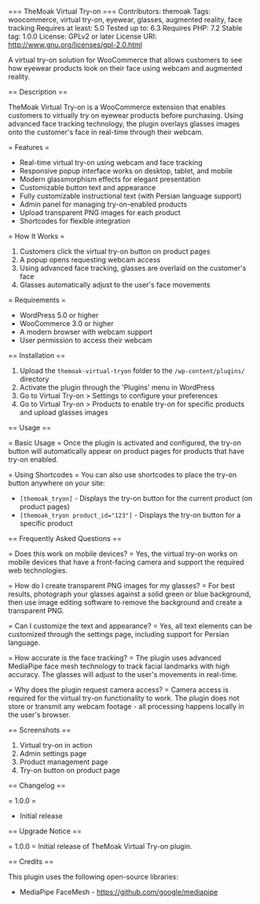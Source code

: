 === TheMoak Virtual Try-on ===
Contributors: themoak
Tags: woocommerce, virtual try-on, eyewear, glasses, augmented reality, face tracking
Requires at least: 5.0
Tested up to: 6.3
Requires PHP: 7.2
Stable tag: 1.0.0
License: GPLv2 or later
License URI: http://www.gnu.org/licenses/gpl-2.0.html

A virtual try-on solution for WooCommerce that allows customers to see how eyewear products look on their face using webcam and augmented reality.

== Description ==

TheMoak Virtual Try-on is a WooCommerce extension that enables customers to virtually try on eyewear products before purchasing. Using advanced face tracking technology, the plugin overlays glasses images onto the customer's face in real-time through their webcam.

= Features =
* Real-time virtual try-on using webcam and face tracking
* Responsive popup interface works on desktop, tablet, and mobile
* Modern glassmorphism effects for elegant presentation
* Customizable button text and appearance
* Fully customizable instructional text (with Persian language support)
* Admin panel for managing try-on-enabled products
* Upload transparent PNG images for each product
* Shortcodes for flexible integration

= How It Works =
1. Customers click the virtual try-on button on product pages
2. A popup opens requesting webcam access
3. Using advanced face tracking, glasses are overlaid on the customer's face
4. Glasses automatically adjust to the user's face movements

= Requirements =
* WordPress 5.0 or higher
* WooCommerce 3.0 or higher
* A modern browser with webcam support
* User permission to access their webcam

== Installation ==

1. Upload the `themoak-virtual-tryon` folder to the `/wp-content/plugins/` directory
2. Activate the plugin through the 'Plugins' menu in WordPress
3. Go to Virtual Try-on > Settings to configure your preferences
4. Go to Virtual Try-on > Products to enable try-on for specific products and upload glasses images

== Usage ==

= Basic Usage =
Once the plugin is activated and configured, the try-on button will automatically appear on product pages for products that have try-on enabled.

= Using Shortcodes =
You can also use shortcodes to place the try-on button anywhere on your site:

* `[themoak_tryon]` - Displays the try-on button for the current product (on product pages)
* `[themoak_tryon product_id="123"]` - Displays the try-on button for a specific product

== Frequently Asked Questions ==

= Does this work on mobile devices? =
Yes, the virtual try-on works on mobile devices that have a front-facing camera and support the required web technologies.

= How do I create transparent PNG images for my glasses? =
For best results, photograph your glasses against a solid green or blue background, then use image editing software to remove the background and create a transparent PNG.

= Can I customize the text and appearance? =
Yes, all text elements can be customized through the settings page, including support for Persian language.

= How accurate is the face tracking? =
The plugin uses advanced MediaPipe face mesh technology to track facial landmarks with high accuracy. The glasses will adjust to the user's movements in real-time.

= Why does the plugin request camera access? =
Camera access is required for the virtual try-on functionality to work. The plugin does not store or transmit any webcam footage - all processing happens locally in the user's browser.

== Screenshots ==

1. Virtual try-on in action
2. Admin settings page
3. Product management page
4. Try-on button on product page

== Changelog ==

= 1.0.0 =
* Initial release

== Upgrade Notice ==

= 1.0.0 =
Initial release of TheMoak Virtual Try-on plugin.

== Credits ==

This plugin uses the following open-source libraries:
* MediaPipe FaceMesh - https://github.com/google/mediapipe
